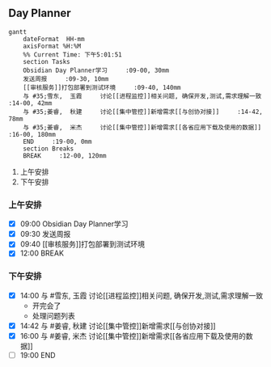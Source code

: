 ## Day Planner
```mermaid
gantt
    dateFormat  HH-mm
    axisFormat %H:%M
    %% Current Time: 下午5:01:51
    section Tasks
    Obsidian Day Planner学习     :09-00, 30mm
    发送周报     :09-30, 10mm
    [[审核服务]]打包部署到测试环境     :09-40, 140mm
    与 #35;雪东,  玉霞     讨论[[进程监控]]相关问题, 确保开发,测试,需求理解一致     :14-00, 42mm
    与 #35;姜睿,  秋建     讨论[[集中管控]]新增需求[[与创协对接]]     :14-42, 78mm
    与 #35;姜睿,  米杰     讨论[[集中管控]]新增需求[[各省应用下载及使用的数据]]     :16-00, 180mm
    END     :19-00, 0mm
    section Breaks
    BREAK     :12-00, 120mm
```

1. 上午安排
2. 下午安排

### 上午安排
   
- [x] 09:00 Obsidian Day Planner学习
- [x] 09:30 发送周报
- [x] 09:40 [[审核服务]]打包部署到测试环境
- [x] 12:00 BREAK

### 下午安排

- [x] 14:00 与 #雪东,  玉霞     讨论[[进程监控]]相关问题, 确保开发,测试,需求理解一致
	- 开完会了
	- 处理问题列表
- [x] 14:42 与 #姜睿,  秋建     讨论[[集中管控]]新增需求[[与创协对接]]
- [x] 16:00 与 #姜睿,  米杰     讨论[[集中管控]]新增需求[[各省应用下载及使用的数据]]
- [ ] 19:00 END